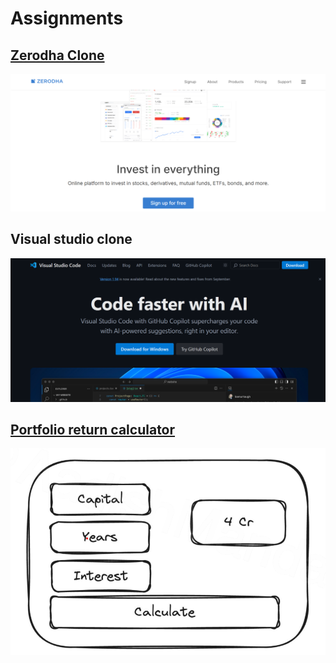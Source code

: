 # Assignments
## [Zerodha Clone ](./Assignments/Zerodha_clone/)
 ![](./images/zerodha.png)
</br>

## Visual studio clone 
![](./images/vs%20code.png)
</br>

## [Portfolio return calculator](../week_0/Assignments/portfolio_return_calc/index.html)
![](./images/image.png)